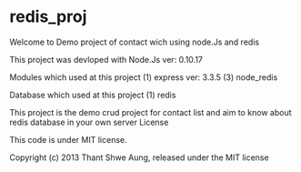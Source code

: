 redis_proj
==========

Welcome to Demo project of contact wich using node.Js and redis


This project was devloped with Node.Js ver: 0.10.17

Modules which used at this project (1) express ver: 3.3.5 (3) node_redis

Database which used at this project (1) redis 

This project is the demo crud project for contact list and aim to know about redis database in your own server License

This code is under MIT license.

Copyright (c) 2013 Thant Shwe Aung, released under the MIT license



